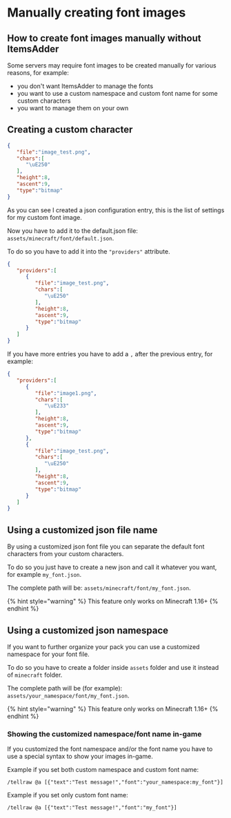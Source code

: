 # Manually creating font images

## How to create font images manually without ItemsAdder

Some servers may require font images to be created manually for various reasons, for example:

* you don't want ItemsAdder to manage the fonts
* you want to use a custom namespace and custom font name for some custom characters
* you want to manage them on your own

## Creating a custom character

```json
{
   "file":"image_test.png",
   "chars":[
      "\uE250"
   ],
   "height":8,
   "ascent":9,
   "type":"bitmap"
}
```

As you can see I created a json configuration entry, this is the list of settings for my custom font image.

Now you have to add it to the default.json file: `assets/minecraft/font/default.json`.

To do so you have to add it into the `"providers"` attribute.

```json
{
   "providers":[
      {
         "file":"image_test.png",
         "chars":[
            "\uE250"
         ],
         "height":8,
         "ascent":9,
         "type":"bitmap"
      }
   ]
}
```

&#x20;If you have more entries you have to add a `,` after the previous entry, for example:

```json
{
   "providers":[
      {
         "file":"image1.png",
         "chars":[
            "\uE233"
         ],
         "height":8,
         "ascent":9,
         "type":"bitmap"
      },
      {
         "file":"image_test.png",
         "chars":[
            "\uE250"
         ],
         "height":8,
         "ascent":9,
         "type":"bitmap"
      }
   ]
}
```

## Using a customized json file name

By using a customized json font file you can separate the default font characters from your custom characters.

To do so you just have to create a new json and call it whatever you want, for example `my_font.json`.

The complete path will be: `assets/minecraft/font/my_font.json`.

{% hint style="warning" %}
This feature only works on Minecraft 1.16+
{% endhint %}

## Using a customized json namespace

If you want to further organize your pack you can use a customized namespace for your font file.

To do so you have to create a folder inside `assets` folder and use it instead of `minecraft` folder.

The complete path will be (for example): `assets/your_namespace/font/my_font.json`.

{% hint style="warning" %}
This feature only works on Minecraft 1.16+
{% endhint %}

### Showing the customized namespace/font name in-game

If you customized the font namespace and/or the font name you have to use a special syntax to show your images in-game.

Example if you set both custom namespace and custom font name:

`/tellraw @a [{"text":"Test message!","font":"your_namespace:my_font"}]`

Example if you set only custom font name:

`/tellraw @a [{"text":"Test message!","font":"my_font"}]`
